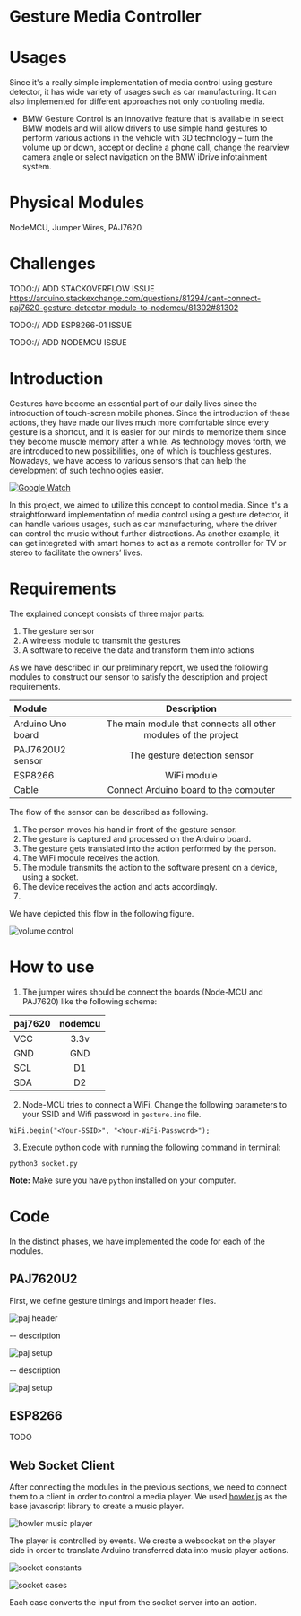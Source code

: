 # Gesture Media Controller


# Usages

Since it's a really simple implementation of media control using gesture detector, it has wide variety of usages such as car manufacturing. It can also implemented for different approaches not only controling media. 

- BMW Gesture Control is an innovative feature that is available in select BMW models and will allow drivers to use simple hand gestures to perform various actions in the vehicle with 3D technology – turn the volume up or down, accept or decline a phone call, change the rearview camera angle or select navigation on the BMW iDrive infotainment system.


# Physical Modules

NodeMCU, Jumper Wires, PAJ7620

# Challenges


TODO:// ADD STACKOVERFLOW ISSUE
https://arduino.stackexchange.com/questions/81294/cant-connect-paj7620-gesture-detector-module-to-nodemcu/81302#81302

TODO:// ADD ESP8266-01 ISSUE


TODO:// ADD NODEMCU ISSUE

# Introduction

Gestures have become an essential part of our daily lives since the introduction of touch-screen mobile phones. Since the introduction of these actions, they have made our lives much more comfortable since every gesture is a shortcut, and it is easier for our minds to memorize them since they become muscle memory after a while. As technology moves forth, we are introduced to new possibilities, one of which is touchless gestures. Nowadays, we have access to various sensors that can help the development of such technologies easier.

[![Google Watch](https://img.youtube.com/vi/SVwV4uqETbI/0.jpg)](https://www.youtube.com/watch?v=SVwV4uqETbI)

In this project, we aimed to utilize this concept to control media. Since it's a straightforward implementation of media control using a gesture detector, it can handle various usages, such as car manufacturing, where the driver can control the music without further distractions. As another example, it can get integrated with smart homes to act as a remote controller for TV or stereo to facilitate the owners’ lives.

# Requirements

The explained concept consists of three major parts:

1. The gesture sensor
2. A wireless module to transmit the gestures
3. A software to receive the data and transform them into actions

As we have described in our preliminary report, we used the following modules to construct our sensor to satisfy the description and project requirements.

| Module      | Description |
| :---        |    :----:   |
| Arduino Uno board      | The main module that connects all other modules of the project       |
| PAJ7620U2 sensor   | The gesture detection sensor        |
| ESP8266   | WiFi module        |
| Cable   | Connect Arduino board to the computer        |

The flow of the sensor can be described as following.

1. The person moves his hand in front of the gesture sensor.
2. The gesture is captured and processed on the Arduino board.
3. The gesture gets translated into the action performed by the person.
4. The WiFi module receives the action.
5. The module transmits the action to the software present on a device, using a socket.
6. The device receives the action and acts accordingly.
7. 
We have depicted this flow in the following figure.

![volume control](images/volume_control.png)

# How to use

1. The jumper wires should be connect the boards (Node-MCU and PAJ7620) like the following scheme:

| paj7620       | nodemcu       |
| ------------- |:-------------:|
| VCC           | 3.3v          |
| GND           | GND           |
| SCL           | D1            |
| SDA           | D2            |

2. Node-MCU tries to connect a WiFi. Change the following parameters to your SSID and Wifi password in `gesture.ino` file.

```
WiFi.begin("<Your-SSID>", "<Your-WiFi-Password>");
```


3. Execute python code with running the following command in terminal:
```
python3 socket.py
```
**Note:** Make sure you have `python` installed on your computer.


# Code

In the distinct phases, we have implemented the code for each of the modules.

## PAJ7620U2

First, we define gesture timings and import header files.

![paj header](images/header.png)

-- description

![paj setup](images/setup.png)

-- description

![paj setup](images/loop.png)

## ESP8266

TODO

## Web Socket Client

After connecting the modules in the previous sections, we need to connect them to a client in order to control a media player. We used [howler.js](https://github.com/goldfire/howler.js) as the base javascript library to create a music player.

![howler music player](images/player.png)

The player is controlled by events. We create a websocket on the player side in order to translate Arduino transferred data into music player actions.

![socket constants](images/constants.png)

![socket cases](images/socket_client_events.png)

Each case converts the input from the socket server into an action.

